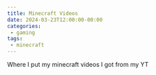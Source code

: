 ```yaml
---
title: Minecraft Videos
date: 2024-03-23T12:00:00-00:00
categories:
 - gaming
tags:
 - minecraft
---
```

Where I put my minecraft videos I got from my YT